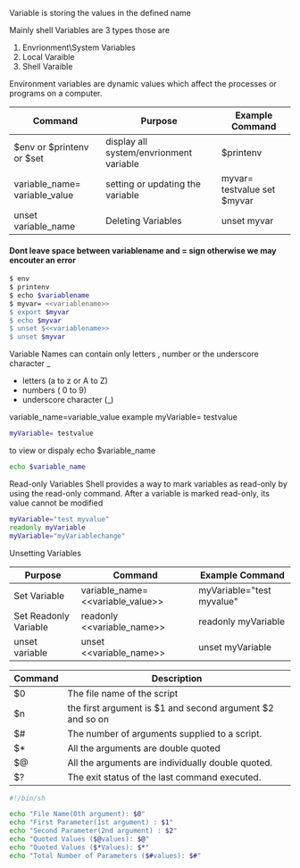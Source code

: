 Variable is storing the values in the defined name

Mainly shell Variables are 3 types those are 
 
   1. Envrionment\System Variables
   2. Local Varaible 
   3. Shell Varaible
   
   
   Environment variables are dynamic values which affect the processes or programs on a computer.
   
| Command | Purpose | Example Command | 
| ------ | ------ | ---- |
| $env or $printenv or $set | display all system/envrionment variable | $printenv | 
| variable_name= variable_value |setting or updating the variable | myvar= testvalue set $myvar |
| unset variable_name |Deleting Variables |unset myvar | 

#### Dont leave space between variablename and = sign otherwise we may encouter an error

```sh
$ env
$ printenv
$ echo $variablename
$ myvar= <<variablename>>
$ export $myvar
$ echo $myvar
$ unset $<<variablename>>
$ unset $myvar
```


Variable Names can contain only letters , number or the underscore character _
  - letters (a to z or A to Z)
  - numbers ( 0 to 9)
  - underscore character (_)
   
  
variable_name=variable_value
example myVariable= testvalue
```sh 
myVariable= testvalue
```
to view or dispaly 
echo $variable_name
```sh 
echo $variable_name
```

Read-only Variables
Shell provides a way to mark variables as read-only by using the read-only command. After a variable is marked read-only, its value cannot be modified 

```sh
myVariable="test myvalue"
readonly myVariable
myVariable="myVariablechange"
```

Unsetting Variables


| Purpose  | Command | Example Command | 
| ------ | ------ | ---- |
| Set Variable | variable_name= <<variable_value>> | myVariable="test myvalue" | 
| Set Readonly Variable| readonly <<variable_name>>| readonly myVariable |
| unset variable | unset  <<variable_name>>  |unset myVariable | 



| Command   | Description |  
| ------ | ------ |
| $0 | The file name of the script | 
| $n | the first argument is $1 and second argument $2 and so on |
| $# | The number of arguments supplied to a script. |
| $* | All the arguments are double quoted |
| $@ | All the arguments are individually double quoted. |
| $? | The exit status of the last command executed. |


```sh 
#!/bin/sh

echo "File Name(0th argument): $0"
echo "First Parameter(1st argument) : $1"
echo "Second Parameter(2nd argument) : $2"
echo "Quoted Values ($@values): $@"
echo "Quoted Values ($*Values): $*"
echo "Total Number of Parameters ($#values): $#"
```
